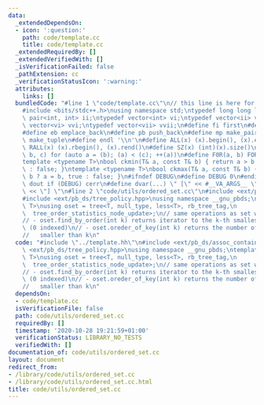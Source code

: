 ```yaml
---
data:
  _extendedDependsOn:
  - icon: ':question:'
    path: code/template.cc
    title: code/template.cc
  _extendedRequiredBy: []
  _extendedVerifiedWith: []
  _isVerificationFailed: false
  _pathExtension: cc
  _verificationStatusIcon: ':warning:'
  attributes:
    links: []
  bundledCode: "#line 1 \"code/template.cc\"\n// this line is here for a reason\n\
    #include <bits/stdc++.h>\nusing namespace std;\ntypedef long long ll;\ntypedef\
    \ pair<int, int> ii;\ntypedef vector<int> vi;\ntypedef vector<ii> vii;\ntypedef\
    \ vector<vi> vvi;\ntypedef vector<vii> vvii;\n#define fi first\n#define se second\n\
    #define eb emplace_back\n#define pb push_back\n#define mp make_pair\n#define mt\
    \ make_tuple\n#define endl '\\n'\n#define ALL(x) (x).begin(), (x).end()\n#define\
    \ RALL(x) (x).rbegin(), (x).rend()\n#define SZ(x) (int)(x).size()\n#define FOR(a,\
    \ b, c) for (auto a = (b); (a) < (c); ++(a))\n#define F0R(a, b) FOR (a, 0, (b))\n\
    template <typename T>\nbool ckmin(T& a, const T& b) { return a > b ? a = b, true\
    \ : false; }\ntemplate <typename T>\nbool ckmax(T& a, const T& b) { return a <\
    \ b ? a = b, true : false; }\n#ifndef DEBUG\n#define DEBUG 0\n#endif\n#define\
    \ dout if (DEBUG) cerr\n#define dvar(...) \" [\" << #__VA_ARGS__ \": \" << (__VA_ARGS__)\
    \ << \"] \"\n#line 2 \"code/utils/ordered_set.cc\"\n#include <ext/pb_ds/assoc_container.hpp>\n\
    #include <ext/pb_ds/tree_policy.hpp>\nusing namespace __gnu_pbds;\ntemplate <typename\
    \ T>\nusing oset = tree<T, null_type, less<T>, rb_tree_tag,\n                \
    \  tree_order_statistics_node_update>;\n// same operations as set w/ extra options:\n\
    // - oset.find_by_order(int k) returns iterator to the k-th smallest\n//   entry\
    \ (0 indexed)\n// - oset.oreder_of_key(int k) returns the number of keys strictly\n\
    //   smaller than k\n"
  code: "#include \"../template.hh\"\n#include <ext/pb_ds/assoc_container.hpp>\n#include\
    \ <ext/pb_ds/tree_policy.hpp>\nusing namespace __gnu_pbds;\ntemplate <typename\
    \ T>\nusing oset = tree<T, null_type, less<T>, rb_tree_tag,\n                \
    \  tree_order_statistics_node_update>;\n// same operations as set w/ extra options:\n\
    // - oset.find_by_order(int k) returns iterator to the k-th smallest\n//   entry\
    \ (0 indexed)\n// - oset.oreder_of_key(int k) returns the number of keys strictly\n\
    //   smaller than k\n"
  dependsOn:
  - code/template.cc
  isVerificationFile: false
  path: code/utils/ordered_set.cc
  requiredBy: []
  timestamp: '2020-10-28 19:21:59+01:00'
  verificationStatus: LIBRARY_NO_TESTS
  verifiedWith: []
documentation_of: code/utils/ordered_set.cc
layout: document
redirect_from:
- /library/code/utils/ordered_set.cc
- /library/code/utils/ordered_set.cc.html
title: code/utils/ordered_set.cc
---
```

